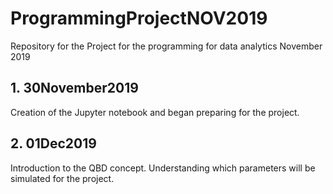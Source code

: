 # ProgrammingProjectNOV2019
Repository for the Project for the programming for data analytics November 2019





## 1. 30November2019
Creation of the Jupyter notebook and began preparing for the project.

## 2. 01Dec2019
Introduction to the QBD concept. Understanding which parameters will be simulated for the project.
